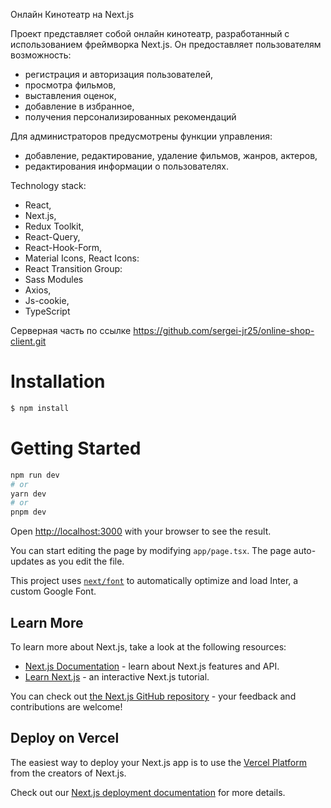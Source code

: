 Онлайн Кинотеатр на Next.js

Проект представляет собой онлайн кинотеатр, разработанный с использованием фреймворка Next.js. Он предоставляет пользователям возможность:
- регистрация и авторизация пользователей,
- просмотра фильмов,
- выставления оценок, 
- добавление в избранное,
- получения персонализированных рекомендаций

Для администраторов предусмотрены функции управления:
- добавление, редактирование, удаление фильмов, жанров, актеров,
- редактирования информации о пользователях.

Technology stack:

- React,
- Next.js,
- Redux Toolkit,
- React-Query,
- React-Hook-Form,
- Material Icons, React Icons:
- React Transition Group:
- Sass Modules
- Axios,
- Js-cookie,
- TypeScript

Серверная часть по ссылке https://github.com/sergei-jr25/online-shop-client.git





#  Installation
 

```bash
$ npm install
```
# Getting Started


```bash
npm run dev
# or
yarn dev
# or
pnpm dev
```

Open [http://localhost:3000](http://localhost:3000) with your browser to see the result.

You can start editing the page by modifying `app/page.tsx`. The page auto-updates as you edit the file.

This project uses [`next/font`](https://nextjs.org/docs/basic-features/font-optimization) to automatically optimize and load Inter, a custom Google Font.

## Learn More

To learn more about Next.js, take a look at the following resources:

- [Next.js Documentation](https://nextjs.org/docs) - learn about Next.js features and API.
- [Learn Next.js](https://nextjs.org/learn) - an interactive Next.js tutorial.

You can check out [the Next.js GitHub repository](https://github.com/vercel/next.js/) - your feedback and contributions are welcome!

## Deploy on Vercel

The easiest way to deploy your Next.js app is to use the [Vercel Platform](https://vercel.com/new?utm_medium=default-template&filter=next.js&utm_source=create-next-app&utm_campaign=create-next-app-readme) from the creators of Next.js.

Check out our [Next.js deployment documentation](https://nextjs.org/docs/deployment) for more details.

